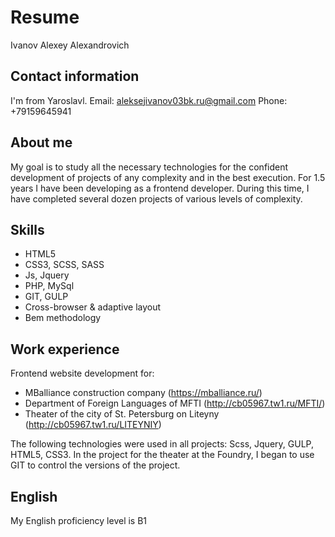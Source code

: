 # Resume
Ivanov Alexey Alexandrovich
## Contact information
I'm from Yaroslavl.
Email: aleksejivanov03bk.ru@gmail.com
Phone: +79159645941
## About me
My goal is to study all the necessary technologies for the confident development of projects of any complexity and in the best execution. For 1.5 years I have been developing as a frontend developer. During this time, I have completed several dozen projects of various levels of complexity.
## Skills
* HTML5
* CSS3, SCSS, SASS
* Js, Jquery
* PHP, MySql
* GIT, GULP
* Cross-browser & adaptive layout
* Bem methodology
## Work experience
Frontend website development for:
- MBalliance construction company (https://mballiance.ru/)
- Department of Foreign Languages of MFTI (http://cb05967.tw1.ru/MFTI/)
- Theater of the city of St. Petersburg on Liteyny (http://cb05967.tw1.ru/LITEYNIY)

The following technologies were used in all projects: Scss, Jquery, GULP, HTML5, CSS3.
In the project for the theater at the Foundry, I began to use GIT to control the versions of the project.
## English
My English proficiency level is B1

